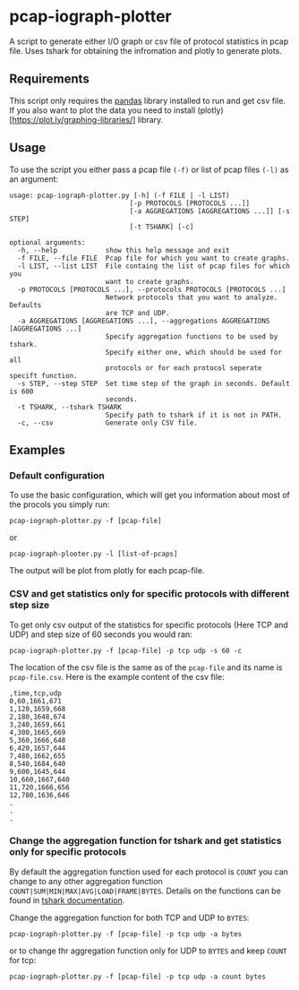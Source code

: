 # pcap-iograph-plotter

A script to generate either I/O graph or csv file of protocol statistics in pcap file.
Uses tshark for obtaining the infromation and plotly to generate plots.

## Requirements

This script only requires the [pandas](https://pandas.pydata.org/) library installed to run and get csv file. If you also want to plot the data you need to install (plotly)[https://plot.ly/graphing-libraries/] library.

## Usage

To use the script you either pass a pcap file `(-f)` or list of pcap files `(-l)` as an argument:

    usage: pcap-iograph-plotter.py [-h] (-f FILE | -l LIST)
                                  [-p PROTOCOLS [PROTOCOLS ...]]
                                  [-a AGGREGATIONS [AGGREGATIONS ...]] [-s STEP]
                                  [-t TSHARK] [-c]

    optional arguments:
      -h, --help            show this help message and exit
      -f FILE, --file FILE  Pcap file for which you want to create graphs.
      -l LIST, --list LIST  File containg the list of pcap files for which you
                            want to create graphs.
      -p PROTOCOLS [PROTOCOLS ...], --protocols PROTOCOLS [PROTOCOLS ...]
                            Network protocols that you want to analyze. Defaults
                            are TCP and UDP.
      -a AGGREGATIONS [AGGREGATIONS ...], --aggregations AGGREGATIONS [AGGREGATIONS ...]
                            Specify aggregation functions to be used by tshark.
                            Specify either one, which should be used for all
                            protocols or for each protocol seperate specift function.
      -s STEP, --step STEP  Set time step of the graph in seconds. Default is 600
                            seconds.
      -t TSHARK, --tshark TSHARK
                            Specify path to tshark if it is not in PATH.
      -c, --csv             Generate only CSV file.

## Examples

### Default configuration

To use the basic configuration, which will get you information about most of the procols you simply run:

```shell
pcap-iograph-plotter.py -f [pcap-file]
```

or

```shell
pcap-iograph-plooter.py -l [list-of-pcaps]
```

The output will be plot from plotly for each pcap-file.

### CSV and get statistics only for specific protocols with different step size

To get only csv output of the statistics for specific protocols (Here TCP and UDP) and step size of 60 seconds you would ran:

```shell
pcap-iograph-plotter.py -f [pcap-file] -p tcp udp -s 60 -c
```

The location of the csv file is the same as of the `pcap-file` and its name is `pcap-file.csv`. Here is the example content of the csv file:

```csv
,time,tcp,udp
0,60,1661,671
1,120,1659,668
2,180,1648,674
3,240,1659,661
4,300,1665,669
5,360,1666,648
6,420,1657,644
7,480,1662,655
8,540,1684,640
9,600,1645,644
10,660,1667,640
11,720,1666,656
12,780,1636,646
.
.
.
```

### Change the aggregation function for tshark and get statistics only for specific protocols

By default the aggregation function used for each protocol is `COUNT` you can change to any other aggregation function `COUNT|SUM|MIN|MAX|AVG|LOAD|FRAME|BYTES`. Details on the functions can be found in [tshark documentation](https://www.wireshark.org/docs/man-pages/tshark.html).

Change the aggregation function for both TCP and UDP to `BYTES`:

```shell
pcap-iograph-plotter.py -f [pcap-file] -p tcp udp -a bytes
```

or to change thr aggregation function only for UDP to `BYTES` and keep `COUNT` for tcp:

```shell
pcap-iograph-plotter.py -f [pcap-file] -p tcp udp -a count bytes
```